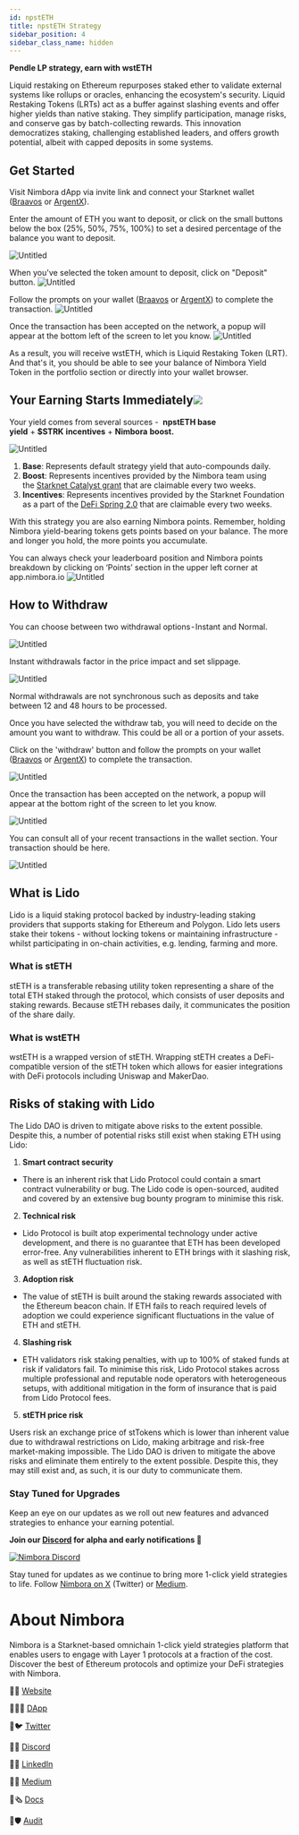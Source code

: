 ```yaml
---
id: npstETH 
title: npstETH Strategy
sidebar_position: 4
sidebar_class_name: hidden
---
```


**Pendle LP strategy, earn with wstETH** 

Liquid restaking on Ethereum repurposes staked ether to validate external systems like rollups or oracles, enhancing the ecosystem's security. Liquid Restaking Tokens (LRTs) act as a buffer against slashing events and offer higher yields than native staking. They simplify participation, manage risks, and conserve gas by batch-collecting rewards. This innovation democratizes staking, challenging established leaders, and offers growth potential, albeit with capped deposits in some systems. 


## Get Started[](https://docs.nimbora.io/docs/concepts/products/earn/pendle_lp_integration/wstETH#get-started)

Visit Nimbora dApp via invite link and connect your Starknet wallet ([Braavos](https://braavos.app/) or [ArgentX](https://argent.xyz/)).

Enter the amount of ETH you want to deposit, or click on the small buttons below the box (25%, 50%, 75%, 100%) to set a desired percentage of the balance you want to deposit.

![Untitled](../../../../../static/content/strategy_wstETH/main.png)


When you've selected the token amount to deposit, click on "Deposit" button. 
![Untitled](../../../../../static/content/strategy_wstETH/deposit.png)

Follow the prompts on your wallet ([Braavos](https://braavos.app/) or [ArgentX](https://argent.xyz/)) to complete the transaction.
![Untitled](../../../../../static/content/strategy_wstETH/deposit_confirm.png)


Once the transaction has been accepted on the network, a popup will appear at the bottom left of the screen to let you know.
![Untitled](../../../../../static/content/strategy_wstETH/deposit_accepted.png)


As a result, you will receive wstETH, which is Liquid Restaking Token (LRT). And that's it, you should be able to see your balance of Nimbora Yield Token in the portfolio section or directly into your wallet browser.


## Your Earning Starts Immediately![](https://docs.nimbora.io/docs/concepts/products/earn/pendle_lp_integration/wstETH#your-earning-starts-immediately)

Your yield comes from several sources -  **npstETH base yield** + **$STRK** **incentives** + **Nimbora** **boost.**

![Untitled](../../../../../static/content/strategy_wstETH/main.png)


1. **Base**: Represents default strategy yield that auto-compounds daily. 
2. **Boost**: Represents incentives provided by the Nimbora team using the [Starknet Catalyst grant](https://medium.com/@Nimbora/nimbora-and-starknet-catalyst-program-14cc7f2f1ab5) that are claimable every two weeks.
3. **Incentives**: Represents incentives provided by the Starknet Foundation as a part of the [DeFi Spring 2.0](https://medium.com/@Nimbora/introducing-defi-spring-2-0-bigger-bolder-better-364bb96b02d6) that are claimable every two weeks.

With this strategy you are also earning Nimbora points. 
Remember, holding Nimbora yield-bearing tokens gets points based on your balance. The more and longer you hold, the more points you accumulate.

You can always check your leaderboard position and Nimbora points breakdown by clicking on ‘Points’ section in the upper left corner at app.nimbora.io
![Untitled](../../../../../static/content/strategy_wstETH/points.png)



## How to Withdraw[](https://docs.nimbora.io/docs/concepts/products/earn/pendle_lp_integration/wstETH#how-to-withdraw)

You can choose between two withdrawal options - Instant and Normal.

![Untitled](../../../../../static/content/strategy_wstETH/withdraw.png)


Instant withdrawals factor in the price impact and set slippage. 

![Untitled](../../../../../static/content/strategy_wstETH/withdraw_normal.png)


Normal withdrawals are not synchronous such as deposits and take between 12 and 48 hours to be processed.

Once you have selected the withdraw tab, you will need to decide on the amount you want to withdraw. This could be all or a portion of your assets.

Click on the 'withdraw' button and follow the prompts on your wallet ([Braavos](https://braavos.app/) or [ArgentX](https://argent.xyz/)) to complete the transaction.

![Untitled](../../../../../static/content/strategy_wstETH/withdraw_confirm.png)

Once the transaction has been accepted on the network, a popup will appear at the bottom right of the screen to let you know.

![Untitled](../../../../../static/content/strategy_wstETH/withdraw_accept.png)


You can consult all of your recent transactions in the wallet section. Your transaction should be here. 


![Untitled](../../../../../static/content/strategy_wstETH/recent.png)

## What is Lido

Lido is a liquid staking protocol backed by industry-leading staking providers that supports staking for Ethereum and Polygon. Lido lets users stake their tokens - without locking tokens or maintaining infrastructure - whilst participating in on-chain activities, e.g. lending, farming and more.

### What is stETH 

stETH is a transferable rebasing utility token representing a share of the total ETH staked through the protocol, which consists of user deposits and staking rewards. Because stETH rebases daily, it communicates the position of the share daily.


### What is wstETH

wstETH is a wrapped version of stETH. Wrapping stETH creates a DeFi-compatible version of the stETH token which allows for easier integrations with DeFi protocols including Uniswap and MakerDao.   


## Risks of staking with Lido
The Lido DAO is driven to mitigate above risks to the extent possible. Despite this, a number of potential risks still exist when staking ETH using Lido:

1. **Smart contract security**

  - There is an inherent risk that Lido Protocol could contain a smart contract vulnerability or bug. The Lido code is open-sourced, audited and covered by an extensive bug bounty program to minimise this risk.

2. **Technical risk**

  - Lido Protocol is built atop experimental technology under active development, and there is no guarantee that ETH has been developed error-free. Any vulnerabilities inherent to ETH brings with it slashing risk, as well as stETH fluctuation risk.

3. **Adoption risk**

  - The value of stETH is built around the staking rewards associated with the Ethereum beacon chain. If ETH fails to reach required levels of adoption we could experience significant fluctuations in the value of ETH and stETH.

4. **Slashing risk**

  - ETH validators risk staking penalties, with up to 100% of staked funds at risk if validators fail. To minimise this risk, Lido Protocol stakes across multiple professional and reputable node operators with heterogeneous setups, with additional mitigation in the form of insurance that is paid from Lido Protocol fees.

5. **stETH price risk**

Users risk an exchange price of stTokens which is lower than inherent value due to withdrawal restrictions on Lido, making arbitrage and risk-free market-making impossible. The Lido DAO is driven to mitigate the above risks and eliminate them entirely to the extent possible. Despite this, they may still exist and, as such, it is our duty to communicate them.

### Stay Tuned for Upgrades

Keep an eye on our updates as we roll out new features and advanced strategies to enhance your earning potential.

**Join our [Discord](http://discord.gg/nimbora) for alpha and early notifications 🚀**

[![Nimbora Discord](../../../../../static/content/stategy_sstrk/Discord.png)](https://discord.gg/nimbora) 


Stay tuned for updates as we continue to bring more 1-click yield strategies to life. Follow [Nimbora on X](https://x.com/Nimbora_) (Twitter) or [Medium](https://medium.com/@Nimbora).

# **About Nimbora**

Nimbora is a Starknet-based omnichain 1-click yield strategies platform that enables users to engage with Layer 1 protocols at a fraction of the cost. Discover the best of Ethereum protocols and optimize your DeFi strategies with Nimbora.

🐧🌐 [Website](https://www.nimbora.io/)

🐧👨‍💻 [DApp](https://app.nimbora.io/)

🐧🐦 [Twitter](https://twitter.com/Nimbora_)

🐧👋 [Discord](http://discord.gg/nimbora)

🐧💼 [LinkedIn](https://www.linkedin.com/company/nimbora/)

🐧📖 [Medium](https://medium.com/@Nimbora)

🐧🗞️ [Docs](https://docs.nimbora.io/)

🐧🛡 [Audit](https://github.com/0xSpaceShard/nimbora_audit_report_yield_dex/blob/main/Nimbora%20Audit%20Report.pdf)